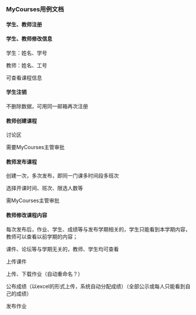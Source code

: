 ### MyCourses用例文档

#### 学生、教师注册

#### 学生、教师修改信息

学生：姓名、学号

教师：姓名、工号

可查看课程信息

#### 学生注销

不删除数据，可用同一邮箱再次注册

#### 教师创建课程

讨论区

需要MyCourses主管审批

#### 教师发布课程

创建一次，多次发布，即同一门课多时间段多班次

选择开课时间、班次、限选人数等

需MyCourses主管审批

#### 教师修改课程内容

每次发布后，作业、学生、成绩等与发布学期相关的，学生只能看到本学期内容，教师可以查看以前学期的内容；

课件、论坛等与学期无关的，教师、学生均可查看



上传课件

上传、下载作业（自动重命名？）

公布成绩（以excel的形式上传，系统自动分配成绩）（全部公示或每人只能看到自己的成绩）



发布作业



